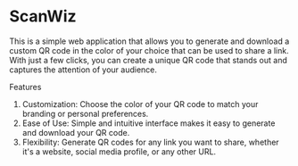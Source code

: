 # ScanWiz

This is a simple web application that allows you to generate and download a custom QR code in the color of your choice that can be used to share a link. With just a few clicks, you can create a unique QR code that stands out and captures the attention of your audience.


Features
1. Customization: Choose the color of your QR code to match your branding or personal preferences.
2. Ease of Use: Simple and intuitive interface makes it easy to generate and download your QR code.
3. Flexibility: Generate QR codes for any link you want to share, whether it's a website, social media profile, or any other URL.
